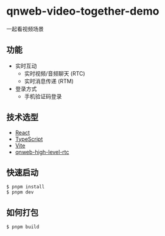 # qnweb-video-together-demo

一起看视频场景

## 功能

* 实时互动
    * 实时视频/音频聊天 (RTC)
    * 实时消息传递 (RTM)
* 登录方式
    * 手机验证码登录

## 技术选型

* [React](https://github.com/facebook/react)
* [TypeScript](https://github.com/microsoft/TypeScript)
* [Vite](https://github.com/vitejs/vite)
* [qnweb-high-level-rtc](../qnweb-high-level-rtc)

## 快速启动

```shell
$ pnpm install
$ pnpm dev
```

## 如何打包

```shell
$ pnpm build
```
